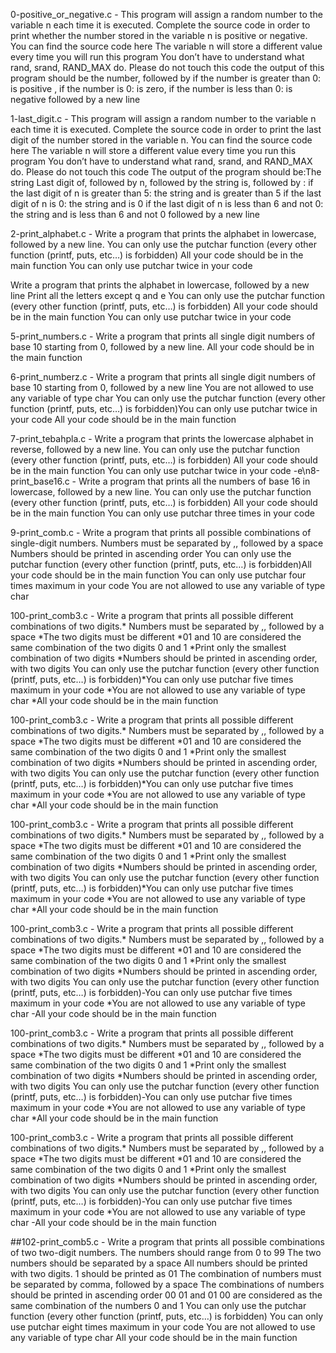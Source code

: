 
0-positive_or_negative.c - This program will assign a random number to the variable n each time it is executed. Complete the source code in order to print whether the number stored in the variable n is positive or negative. You can find the source code here The variable n will store a different value every time you will run this program You don’t have to understand what rand, srand, RAND_MAX do. Please do not touch this code the output of this program should be the number, followed by if the number is greater than 0: is positive , if the number is 0: is zero, if the number is less than 0: is negative followed by a new line 

1-last_digit.c - This program will assign a random number to the variable n each time it is executed. Complete the source code in order to print the last digit of the number stored in the variable n. You can find the source code here The variable n will store a different value every time you run this program You don’t have to understand what rand, srand, and RAND_MAX do. Please do not touch this code The output of the program should be:The string Last digit of, followed by n, followed by the string is, followed by : if the last digit of n is greater than 5: the string and is greater than 5 if the last digit of n is 0: the string and is 0 if the last digit of n is less than 6 and not 0: the string and is less than 6 and not 0 followed by a new line

2-print_alphabet.c - Write a program that prints the alphabet in lowercase, followed by a new line. You can only use the putchar function (every other function (printf, puts, etc…) is forbidden) All your code should be in the main function You can only use putchar twice in your code

Write a program that prints the alphabet in lowercase, followed by a new line Print all the letters except q and e You can only use the putchar function (every other function (printf, puts, etc…) is forbidden) All your code should be in the main function You can only use putchar twice in your code

5-print_numbers.c - Write a program that prints all single digit numbers of base 10 starting from 0, followed by a new line. All your code should be in the main function

6-print_numberz.c - Write a program that prints all single digit numbers of base 10 starting from 0, followed by a new line You are not allowed to use any variable of type char You can only use the putchar function (every other function (printf, puts, etc…) is forbidden)You can only use putchar twice in your code All your code should be in the main function

7-print_tebahpla.c - Write a program that prints the lowercase alphabet in reverse, followed by a new line. You can only use the putchar function (every other function (printf, puts, etc…) is forbidden) All your code should be in the main function You can only use putchar twice in your code
-e\n8-print_base16.c - Write a program that prints all the numbers of base 16 in lowercase, followed by a new line. You can only use the putchar function (every other function (printf, puts, etc…) is forbidden) All your code should be in the main function You can only use putchar three times in your code

9-print_comb.c - Write a program that prints all possible combinations of single-digit numbers. Numbers must be separated by ,, followed by a space Numbers should be printed in ascending order You can only use the putchar function (every other function (printf, puts, etc…) is forbidden)All your code should be in the main function You can only use putchar four times maximum in your code You are not allowed to use any variable of type char

100-print_comb3.c - Write a program that prints all possible different combinations of two digits.* Numbers must be separated by ,, followed by a space *The two digits must be different *01 and 10 are considered the same combination of the two digits 0 and 1 *Print only the smallest combination of two digits *Numbers should be printed in ascending order, with two digits You can only use the putchar function \(every other function \(printf, puts, etc…\) is forbidden\)*You can only use putchar five times maximum in your code *You are not allowed to use any variable of type char *All your code should be in the main function

100-print_comb3.c - Write a program that prints all possible different combinations of two digits.* Numbers must be separated by ,, followed by a space *The two digits must be different *01 and 10 are considered the same combination of the two digits 0 and 1 *Print only the smallest combination of two digits *Numbers should be printed in ascending order, with two digits You can only use the putchar function \(every other function \(printf, puts, etc…\) is forbidden\)*You can only use putchar five times maximum in your code *You are not allowed to use any variable of type char *All your code should be in the main function

100-print_comb3.c - Write a program that prints all possible different combinations of two digits.* Numbers must be separated by ,, followed by a space *The two digits must be different *01 and 10 are considered the same combination of the two digits 0 and 1 *Print only the smallest combination of two digits *Numbers should be printed in ascending order, with two digits You can only use the putchar function \(every other function \(printf, puts, etc…\) is forbidden\)*You can only use putchar five times maximum in your code *You are not allowed to use any variable of type char *All your code should be in the main function

100-print_comb3.c - Write a program that prints all possible different combinations of two digits.* Numbers must be separated by ,, followed by a space *The two digits must be different *01 and 10 are considered the same combination of the two digits 0 and 1 *Print only the smallest combination of two digits *Numbers should be printed in ascending order, with two digits You can only use the putchar function \(every other function \(printf, puts, etc…\) is forbidden\)-You can only use putchar five times maximum in your code *You are not allowed to use any variable of type char -All your code should be in the main function

100-print_comb3.c - Write a program that prints all possible different combinations of two digits.* Numbers must be separated by ,, followed by a space *The two digits must be different *01 and 10 are considered the same combination of the two digits 0 and 1 *Print only the smallest combination of two digits *Numbers should be printed in ascending order, with two digits You can only use the putchar function \(every other function \(printf, puts, etc…\) is forbidden\)-You can only use putchar five times maximum in your code 
*You are not allowed to use any variable of type char 
*All your code should be in the main function

100-print_comb3.c - Write a program that prints all possible different combinations of two digits.* Numbers must be separated by ,, followed by a space *The two digits must be different *01 and 10 are considered the same combination of the two digits 0 and 1 *Print only the smallest combination of two digits *Numbers should be printed in ascending order, with two digits You can only use the putchar function \(every other function \(printf, puts, etc…\) is forbidden\)-You can only use putchar five times maximum in your code 
*You are not allowed to use any variable of type char 
-All your code should be in the main function

##102-print_comb5.c - Write a program that prints all possible combinations of two two-digit numbers. The numbers should range from 0 to 99
 The two numbers should be separated by a space
 All numbers should be printed with two digits. 1 should be printed as 01
 The combination of numbers must be separated by comma, followed by a space
 The combinations of numbers should be printed in ascending order
 00 01 and 01 00 are considered as the same combination of the numbers 0 and 1
 You can only use the putchar function \(every other function \(printf, puts, etc…\) is forbidden\)
 You can only use putchar eight times maximum in your code
 You are not allowed to use any variable of type char
 All your code should be in the main function

